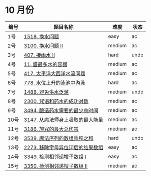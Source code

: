 # 10 月份

**编号**|**题目名称**|**难度**|**状态**
--------|------------|--------|--------
1号|[1518. 换水问题](./第1题%201518.%20换水问题)|easy|ac
2号|[3100. 换水问题 II](./第2题%203100.%20换水问题%20II)|medium|ac
3号|[407. 接雨水 II](./第3题%20407.%20接雨水%20II)|hard|undo
4号|[11. 盛最多水的容器](./第4题%2011.%20盛最多水的容器)|medium|ac
5号|[417. 太平洋大西洋水流问题](./第5题%20417.%20太平洋大西洋水流问题)|medium|ac
6号|[778. 水位上升的泳池中游泳](./第6题%20778.%20水位上升的泳池中游泳)|hard|ac
7号|[1488. 避免洪水泛滥](./第7题%201488.%20避免洪水泛滥)|medium|undo
8号|[2300. 咒语和药水的成功对数](./第8题%202300.%20咒语和药水的成功对数)|medium|ac
9号|[3494. 酿造药水需要的最少总时间](./第9题%203494.%20酿造药水需要的最少总时间)|medium|ac
10号|[3147. 从魔法师身上吸取的最大能量](./第10题%203147.%20从魔法师身上吸取的最大能量)|medium|ac
11号|[3186. 施咒的最大总伤害](./第11题%203186.%20施咒的最大总伤害)|medium|ac
12号|[3539. 魔法序列的数组乘积之和](./第12题%203539.%20魔法序列的数组乘积之和)|hard|undo
13号|[2273. 移除字母异位词后的结果数组](./第13题%202273.%20移除字母异位词后的结果数组)|easy|ac
14号|[3349. 检测相邻递增子数组 I](./第14题%203349.%20检测相邻递增子数组%20I)|easy|ac
15号|[3350. 检测相邻递增子数组 II](./第15题%203350.%20检测相邻递增子数组%20II)|medium|ac
